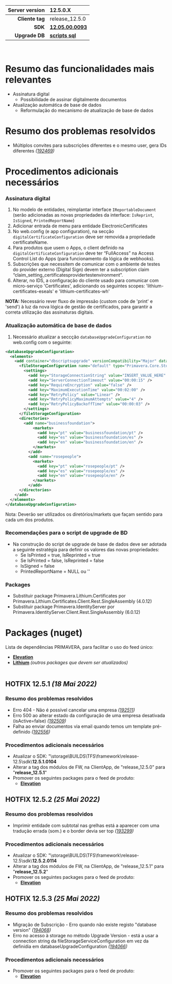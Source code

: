 | **Server version** | 12.5.0.X                                                                           |  
| ---:               | :---                                                                               |
| **Cliente tag**    | release_12.5.0                                                                     |
| **SDK**            | [**12.05.00.0093**](\\storage\BUILDS\TFS\framework\release-12.5\sdk\12.5.0.0093)   |
| **Upgrade DB**     | [**scripts sql**](./database/db_upgrade.zip)                                       |
<br/>

# Resumo das funcionalidades mais relevantes

- Assinatura digital
  - Possibilidade de assinar digitalmente documentos
- Atualização automática de base de dados
  - Reformulação do mecanismo de atualização de base de dados

# Resumo dos problemas resolvidos

- Múltiplos convites para subscrições diferentes e o mesmo user, gera IDs diferentes _([192469](https://tfs.primaverabss.com/tfs/P.TEC.Elevation/Elevation3/_workitems?id=192469))_

# Procedimentos adicionais necessários

### Assinatura digital

1. No modelo de entidades, reimplantar interface `IReportableDocument` (serão adicionadas as novas propriedades da interface: `IsReprint`, `IsSigned`, `PrintedReportName`)
2. Adicionar entrada de menu para entidade ElectronicCertificates 
3. No web.config (e app configuration), na secção `digitalCertificateConfiguration` deve ser removida a propriedade certificateName. 
4. Para produtos que usem o Apps, o client definido na `digitalCertificateConfiguration` deve ter “FullAccess” na Access Control List do Apps (para funcionamento da lógica de webhooks). 
5. Subscrições que necessitem de comunicar com o ambiente de testes do provider externo (Digital Sign) devem ter a subscription claim “claim_setting_certificatesprovidertestenvironment”. 
6. Alterar, no IDS, a configuração do cliente usado para comunicar com micro-serviço 'Certificates', adicionando os seguintes scopes: 'lithium-certificates-eseals' e 'lithium-certificates-wh'

**NOTA:** Necessário rever fluxo de impressão (custom code de 'print' e 'send') à luz da nova lógica de gestão de certificados, para garantir a correta utilização das assinaturas digitais.

### Atualização automática de base de dados

1. Necessário atualizar a seccção `databaseUpgradeConfiguration` no web.config com o seguinte:
```xml
<databaseUpgradeConfiguration>
  <elements>
    <add container="dbscriptsupgrade" versionCompatibility="Major" databaseVersion="1.0.0.1" name="default" databaseUpgradeCommandTimeout="600" clientId="INSERT_VALUE_HERE" clientSecret="INSERT_VALUE_HERE" webApiScopes="application">
      <fileStorageConfiguration name="default" type="Primavera.Core.Storage.Azure.Files.AzureFileStorageService, Primavera.CoreLib.Storage.Azure, Version=4.0.0.0, Culture=neutral, PublicKeyToken=33086db60a481256">
        <settings>
          <add key="StorageConnectionString" value="INSERT_VALUE_HERE" />
          <add key="ServerConnectionTimeout" value="00:00:15" />
          <add key="RequireEncryption" value="false" />
          <add key="MaximumExecutionTime" value="00:02:00" />
          <add key="RetryPolicy" value="Linear" />
          <add key="RetryPolicyMaximumAttempts" value="4" />
          <add key="RetryPolicyBackoffTime" value="00:00:03" />
        </settings>
      </fileStorageConfiguration>
      <directories>
        <add name="businessfoundation">
            <markets>
              <add key="pt" value="businessfoundation/pt" />
              <add key="es" value="businessfoundation/es" />
              <add key="en" value="businessfoundation/en" />
            </markets>
          </add>
          <add name="rosepeople">
            <markets>
              <add key="pt" value="rosepeople/pt" />
              <add key="es" value="rosepeople/es" />
              <add key="en" value="rosepeople/en" />
            </markets>
          </add>
      </directories>
    </add>
  </elements>
</databaseUpgradeConfiguration>
```
Nota: Deverão ser utilizados os diretórios/markets que façam sentido para cada um dos produtos.

### Recomendações para o script de upgrade de BD

- Na construção do script de upgrade de base de dados deve ser adotada a seguinte estratégia para definir os valores das novas propriedades:
  - Se IsPrinted = true, IsReprinted = true    
  - Se IsPrinted = false, IsReprinted = false    
  - IsSigned = false
  - PrintedReportName = NULL ou ''

### Packages

- Substituir package Primavera.Lithium.Certificates por Primavera.Lithium.Certificates.Client.Rest.SingleAssembly (4.0.12) 
- Substituir package Primavera.IdentityServer por Primavera.IdentityServer.Client.Rest.SingleAssembly (6.0.12) 

# Packages (nuget)

Lista de dependências PRIMAVERA, para facilitar o uso do feed único:

- [**Elevation**](./packages/packages_fw_12_5_0.config)
- [**Lithium**](./packages/packages_lithium_12_5_0.config) _(outros packages que devem ser atualizados)_
<br/><br/>

## HOTFIX 12.5.1 _(18 Mai 2022)_

### Resumo dos problemas resolvidos

- Erro 404 - Não é possível cancelar uma empresa _([192511](https://tfs.primaverabss.com/tfs/P.TEC.Elevation/Elevation3/_workitems?id=192511))_
- Erro 500 ao alterar estado da configuração de uma empresa desativada (isActive=false) _([192509](https://tfs.primaverabss.com/tfs/P.TEC.Elevation/Elevation3/_workitems?id=192509))_
- Falha ao enviar documentos via email quando temos um template pré-definido _([192556](https://tfs.primaverabss.com/tfs/P.TEC.Elevation/Elevation3/_workitems?id=192556))_

### Procedimentos adicionais necessários

- Atualizar o SDK: "\\storage\BUILDS\TFS\framework\release-12.5\sdk\\**12.5.1.0104**
- Alterar a tag dos módulos de FW, na ClientApp, de "release_12.5.0" para "**release_12.5.1**"
- Promover os seguintes packages para o feed de produto:
  - [**Elevation**](./packages/packages_fw_12_5_1.config)

## HOTFIX 12.5.2 _(25 Mai 2022)_

### Resumo dos problemas resolvidos

- Imprimir entidade com subtotal nas grelhas está a aparecer com uma tradução errada (som.) e o border devia ser top _([193299](https://tfs.primaverabss.com/tfs/P.TEC.Elevation/Elevation3/_workitems?id=193299))_

### Procedimentos adicionais necessários

- Atualizar o SDK: "\\storage\BUILDS\TFS\framework\release-12.5\sdk\\**12.5.2.0114**
- Alterar a tag dos módulos de FW, na ClientApp, de "release_12.5.1" para "**release_12.5.2**"
- Promover os seguintes packages para o feed de produto:
  - [**Elevation**](./packages/packages_fw_12_5_2.config)

## HOTFIX 12.5.3 _(25 Mai 2022)_

### Resumo dos problemas resolvidos

- Migração de Subscrição - Erro quando não existe registo "database version" _([194068](https://tfs.primaverabss.com/tfs/P.TEC.Elevation/Elevation3/_workitems?id=194068))_
- Erro no acesso à storage no método Upgrade Version - está a usar a connection string da fileStorageServiceConfiguration em vez da definidia em databaseUpgradeConfiguration _([194066](https://tfs.primaverabss.com/tfs/P.TEC.Elevation/Elevation3/_workitems?id=194066))_

### Procedimentos adicionais necessários

- Promover os seguintes packages para o feed de produto:
  - [**Elevation**](./packages/packages_fw_12_5_3.config)